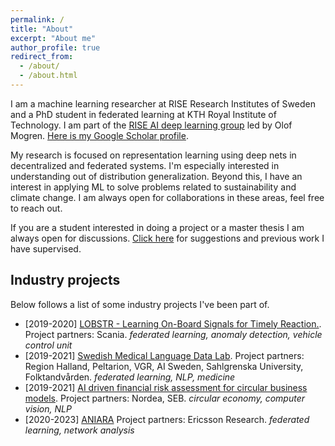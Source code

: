 ```yaml
---
permalink: /
title: "About"
excerpt: "About me"
author_profile: true
redirect_from: 
  - /about/
  - /about.html
---
```


I am a machine learning researcher at RISE Research Institutes of Sweden and a PhD student in federated learning at KTH Royal Institute of Technology. I am part of the [RISE AI deep learning group](http://mogren.one/group/) led by Olof Mogren. [Here is my Google Scholar profile](https://scholar.google.se/citations?user=Ft52aSsAAAAJ).

My research is focused on representation learning using deep nets in decentralized and federated systems. I'm especially interested in understanding out of distribution generalization. Beyond this, I have an interest in applying ML to solve problems related to sustainability and climate change. I am always open for collaborations in these areas, feel free to reach out.

If you are a student interested in doing a project or a master thesis I am always open for discussions. [Click here](https://edvinli.github.io/students/) for suggestions and previous work I have supervised.

## Industry projects

Below follows a list of some industry projects I've been part of.

- [2019-2020] [LOBSTR - Learning On-Board Signals for Timely Reaction.](https://www.vinnova.se/en/p/lobstr---learning-on-board-signals-for-timely-reaction/). Project partners: Scania. _federated learning, anomaly detection, vehicle control unit_
- [2019-2021] [Swedish Medical Language Data Lab](https://www.ri.se/sv/vad-vi-gor/projekt/swedish-medical-language-data-lab). Project partners: Region Halland, Peltarion, VGR, AI Sweden, Sahlgrenska University, Folktandvården. _federated learning, NLP, medicine_
- [2019-2021] [AI driven financial risk assessment for circular business models](https://www.ri.se/en/what-we-do/projects/ai-driven-financial-risk-assessment-for-circular-business-models). Project partners: Nordea, SEB. _circular economy, computer vision, NLP_
- [2020-2023] [ANIARA](https://aniara.ai-net.tech/) Project partners: Ericsson Research. _federated learning, network analysis_
